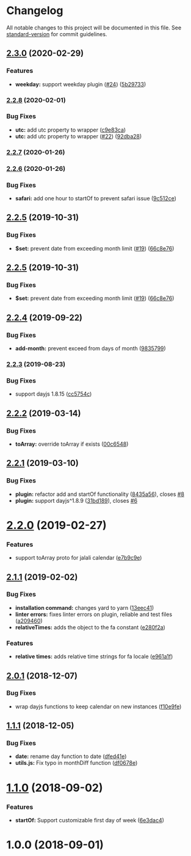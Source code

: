 # Changelog

All notable changes to this project will be documented in this file. See [standard-version](https://github.com/conventional-changelog/standard-version) for commit guidelines.

## [2.3.0](https://github.com/alibaba-aero/jalaliday/compare/v2.2.8...v2.3.0) (2020-02-29)


### Features

* **weekday:** support weekday plugin ([#24](https://github.com/alibaba-aero/jalaliday/issues/24)) ([5b29733](https://github.com/alibaba-aero/jalaliday/commit/5b29733))

### [2.2.8](https://github.com/alibaba-aero/jalaliday/compare/v2.2.7...v2.2.8) (2020-02-01)


### Bug Fixes

* **utc:** add utc property to wrapper ([c9e83ca](https://github.com/alibaba-aero/jalaliday/commit/c9e83ca))
* **utc:** add utc property to wrapper ([#22](https://github.com/alibaba-aero/jalaliday/issues/22)) ([92dba28](https://github.com/alibaba-aero/jalaliday/commit/92dba28))

### [2.2.7](https://github.com/alibaba-aero/jalaliday/compare/v2.2.6...v2.2.7) (2020-01-26)

### [2.2.6](https://github.com/alibaba-aero/jalaliday/compare/v2.2.5...v2.2.6) (2020-01-26)


### Bug Fixes

* **safari:** add one hour to startOf to prevent safari issue ([9c512ce](https://github.com/alibaba-aero/jalaliday/commit/9c512ce))

## [2.2.5](https://github.com/alibaba-aero/jalaliday/compare/v2.2.4...v2.2.5) (2019-10-31)


### Bug Fixes

* **$set:** prevent date from exceeding month limit ([#19](https://github.com/alibaba-aero/jalaliday/issues/19)) ([66c8e76](https://github.com/alibaba-aero/jalaliday/commit/66c8e76))



## [2.2.5](https://github.com/alibaba-aero/jalaliday/compare/v2.2.4...v2.2.5) (2019-10-31)


### Bug Fixes

* **$set:** prevent date from exceeding month limit ([#19](https://github.com/alibaba-aero/jalaliday/issues/19)) ([66c8e76](https://github.com/alibaba-aero/jalaliday/commit/66c8e76))



## [2.2.4](https://github.com/alibaba-aero/jalaliday/compare/v2.2.3...v2.2.4) (2019-09-22)


### Bug Fixes

* **add-month:** prevent exceed from days of month ([9835799](https://github.com/alibaba-aero/jalaliday/commit/9835799))

### [2.2.3](https://github.com/alibaba-aero/jalaliday/compare/v2.2.2...v2.2.3) (2019-08-23)


### Bug Fixes

* support dayjs 1.8.15 ([cc5754c](https://github.com/alibaba-aero/jalaliday/commit/cc5754c))

## [2.2.2](https://github.com/alibaba-aero/jalaliday/compare/v2.2.1...v2.2.2) (2019-03-14)


### Bug Fixes

* **toArray:** override toArray if exists ([00c6548](https://github.com/alibaba-aero/jalaliday/commit/00c6548))



## [2.2.1](https://github.com/alibaba-aero/jalaliday/compare/v2.2.0...v2.2.1) (2019-03-10)


### Bug Fixes

* **plugin:** refactor add and startOf functionality ([8435a56](https://github.com/alibaba-aero/jalaliday/commit/8435a56)), closes [#8](https://github.com/alibaba-aero/jalaliday/issues/8)
* **plugin:** support dayjs^1.8.9 ([31bd189](https://github.com/alibaba-aero/jalaliday/commit/31bd189)), closes [#6](https://github.com/alibaba-aero/jalaliday/issues/6)



<a name="2.2.0"></a>
# [2.2.0](https://github.com/alibaba-aero/jalaliday/compare/v2.1.1...v2.2.0) (2019-02-27)


### Features

* support toArray proto for jalali calendar ([e7b9c9e](https://github.com/alibaba-aero/jalaliday/commit/e7b9c9e))



<a name="2.1.1"></a>
## [2.1.1](https://github.com/alibaba-aero/jalaliday/compare/v2.0.1...v2.1.1) (2019-02-02)


### Bug Fixes

* **installation command:** changes yard to yarn ([13eec41](https://github.com/alibaba-aero/jalaliday/commit/13eec41))
* **linter errors:** fixes linter errors on plugin, reliable and test files ([a209460](https://github.com/alibaba-aero/jalaliday/commit/a209460))
* **relativeTimes:** adds the object to the fa constant ([e280f2a](https://github.com/alibaba-aero/jalaliday/commit/e280f2a))


### Features

* **relative times:** adds relative time strings for fa locale ([e961a1f](https://github.com/alibaba-aero/jalaliday/commit/e961a1f))



<a name="2.0.1"></a>
## [2.0.1](https://github.com/alibaba-aero/jalaliday/compare/v2.0.0...v2.0.1) (2018-12-07)


### Bug Fixes

* wrap dayjs functions to keep calendar on new instances ([f10e9fe](https://github.com/alibaba-aero/jalaliday/commit/f10e9fe))



<a name="1.1.1"></a>
## [1.1.1](https://github.com/alibaba-aero/jalaliday/compare/v1.1.0...v1.1.1) (2018-12-05)


### Bug Fixes

* **date:** rename day function to date ([dfed41e](https://github.com/alibaba-aero/jalaliday/commit/dfed41e))
* **utils.js:** Fix typo in monthDiff function ([df0678e](https://github.com/alibaba-aero/jalaliday/commit/df0678e))



<a name="1.1.0"></a>
# [1.1.0](https://github.com/alibaba-aero/jalaliday/compare/v1.0.0...v1.1.0) (2018-09-02)


### Features

* **startOf:** Support customizable first day of week ([6e3dac4](https://github.com/alibaba-aero/jalaliday/commit/6e3dac4))



<a name="1.0.0"></a>
# 1.0.0 (2018-09-01)
